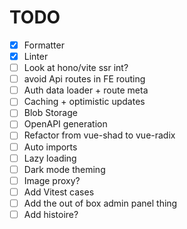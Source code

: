 # TODO

- [x] Formatter
- [x] Linter
- [ ] Look at hono/vite ssr int?
- [ ] avoid Api routes in FE routing
- [ ] Auth data loader + route meta
- [ ] Caching + optimistic updates
- [ ] Blob Storage
- [ ] OpenAPI generation
- [ ] Refactor from vue-shad to vue-radix
- [ ] Auto imports
- [ ] Lazy loading
- [ ] Dark mode theming
- [ ] Image proxy?
- [ ] Add Vitest cases
- [ ] Add the out of box admin panel thing
- [ ] Add histoire?
